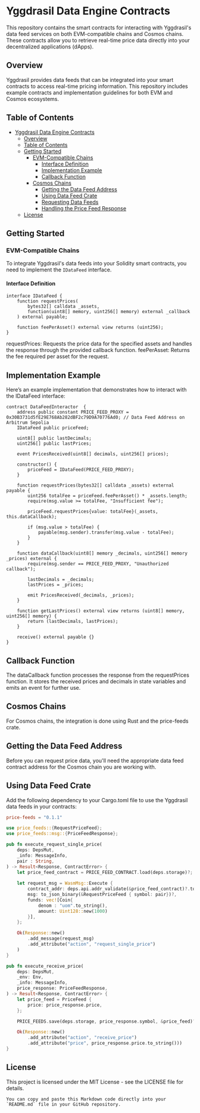 # Yggdrasil Data Engine Contracts

This repository contains the smart contracts for interacting with Yggdrasil's data feed services on both EVM-compatible chains and Cosmos chains. These contracts allow you to retrieve real-time price data directly into your decentralized applications (dApps).

## Overview

Yggdrasil provides data feeds that can be integrated into your smart contracts to access real-time pricing information. This repository includes example contracts and implementation guidelines for both EVM and Cosmos ecosystems.

## Table of Contents

- [Yggdrasil Data Engine Contracts](#yggdrasil-data-engine-contracts)
  - [Overview](#overview)
  - [Table of Contents](#table-of-contents)
  - [Getting Started](#getting-started)
    - [EVM-Compatible Chains](#evm-compatible-chains)
      - [Interface Definition](#interface-definition)
      - [Implementation Example](#implementation-example)
      - [Callback Function](#callback-function)
    - [Cosmos Chains](#cosmos-chains)
      - [Getting the Data Feed Address](#getting-the-data-feed-address)
      - [Using Data Feed Crate](#using-data-feed-crate)
      - [Requesting Data Feeds](#requesting-data-feeds)
      - [Handling the Price Feed Response](#handling-the-price-feed-response)
  - [License](#license)

## Getting Started

### EVM-Compatible Chains

To integrate Yggdrasil's data feeds into your Solidity smart contracts, you need to implement the `IDataFeed` interface.

#### Interface Definition

```solidity
interface IDataFeed {
    function requestPrices(
        bytes32[] calldata _assets,
        function(uint8[] memory, uint256[] memory) external _callback
    ) external payable;

    function feePerAsset() external view returns (uint256);
}
```
requestPrices: Requests the price data for the specified assets and handles the response through the provided callback function.
feePerAsset: Returns the fee required per asset for the request.

## Implementation Example
Here’s an example implementation that demonstrates how to interact with the IDataFeed interface:

```solidity
contract DataFeedInteractor  {
    address public constant PRICE_FEED_PROXY = 0x30B3731d5fE29E768Ab282dBF2c79D9A70776Ad0; // Data Feed Address on Arbitrum Sepolia
    IDataFeed public priceFeed;

    uint8[] public lastDecimals;
    uint256[] public lastPrices;

    event PricesReceived(uint8[] decimals, uint256[] prices);

    constructor() {
        priceFeed = IDataFeed(PRICE_FEED_PROXY);
    }

    function requestPrices(bytes32[] calldata _assets) external payable {
        uint256 totalFee = priceFeed.feePerAsset() * _assets.length;
        require(msg.value >= totalFee, "Insufficient fee");

        priceFeed.requestPrices{value: totalFee}(_assets, this.dataCallback);

        if (msg.value > totalFee) {
            payable(msg.sender).transfer(msg.value - totalFee);
        }
    }

    function dataCallback(uint8[] memory _decimals, uint256[] memory _prices) external {
        require(msg.sender == PRICE_FEED_PROXY, "Unauthorized callback");

        lastDecimals = _decimals;
        lastPrices = _prices;

        emit PricesReceived(_decimals, _prices);
    }

    function getLastPrices() external view returns (uint8[] memory, uint256[] memory) {
        return (lastDecimals, lastPrices);
    }

    receive() external payable {}
}
```

## Callback Function
The dataCallback function processes the response from the requestPrices function. It stores the received prices and decimals in state variables and emits an event for further use.

## Cosmos Chains
For Cosmos chains, the integration is done using Rust and the price-feeds crate.

## Getting the Data Feed Address
Before you can request price data, you'll need the appropriate data feed contract address for the Cosmos chain you are working with.

## Using Data Feed Crate
Add the following dependency to your Cargo.toml file to use the Yggdrasil data feeds in your contracts:
```toml
price-feeds = "0.1.1"
```
```rust
use price_feeds::{RequestPriceFeed}; 
use price_feeds::msg::{PriceFeedResponse};

pub fn execute_request_single_price(
    deps: DepsMut,
    _info: MessageInfo,
    pair : String,
) -> Result<Response, ContractError> {
    let price_feed_contract = PRICE_FEED_CONTRACT.load(deps.storage)?;
    
    let request_msg = WasmMsg::Execute {
        contract_addr: deps.api.addr_validate(&price_feed_contract)?.to_string(),
        msg: to_json_binary(&RequestPriceFeed { symbol: pair})?,
        funds: vec![Coin{
            denom : "uom".to_string(), 
            amount: Uint128::new(1000)
        }],
    };

    Ok(Response::new()
        .add_message(request_msg)
        .add_attribute("action", "request_single_price")
    )
}
```
```rust
pub fn execute_receive_price(
    deps: DepsMut,
    _env: Env,
    _info: MessageInfo,
    price_response: PriceFeedResponse,
) -> Result<Response, ContractError> {
    let price_feed = PriceFeed {
        price: price_response.price,
    };

    PRICE_FEEDS.save(deps.storage, price_response.symbol, &price_feed)?;

    Ok(Response::new()
        .add_attribute("action", "receive_price")
        .add_attribute("price", price_response.price.to_string()))
}
```
## License
This project is licensed under the MIT License - see the LICENSE file for details.

```
You can copy and paste this Markdown code directly into your `README.md` file in your GitHub repository.
```

